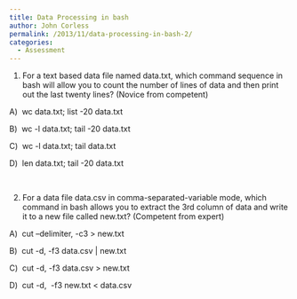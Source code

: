```yaml
---
title: Data Processing in bash
author: John Corless
permalink: /2013/11/data-processing-in-bash-2/
categories:
  - Assessment
---
```

1. For a text based data file named data.txt, which command sequence in bash will allow you to count the number of lines of data and then print out the last twenty lines? (Novice from competent)

A)  wc data.txt; list -20 data.txt

B)  wc -l data.txt; tail -20 data.txt

C)  wc -l data.txt; tail data.txt

D)  len data.txt; tail -20 data.txt

&nbsp;

2. For a data file data.csv in comma-separated-variable mode, which command in bash allows you to extract the 3rd column of data and write it to a new file called new.txt? (Competent from expert)

A)  cut &#8211;delimiter, -c3 > new.txt

B)  cut -d, -f3 data.csv | new.txt

C)  cut -d, -f3 data.csv > new.txt

D)  cut -d,  -f3 new.txt < data.csv

&nbsp;
